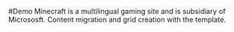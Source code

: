 #Demo
Minecraft is a multilingual gaming site and is subsidiary of Micrososft. 
Content migration and grid creation with the template. 
